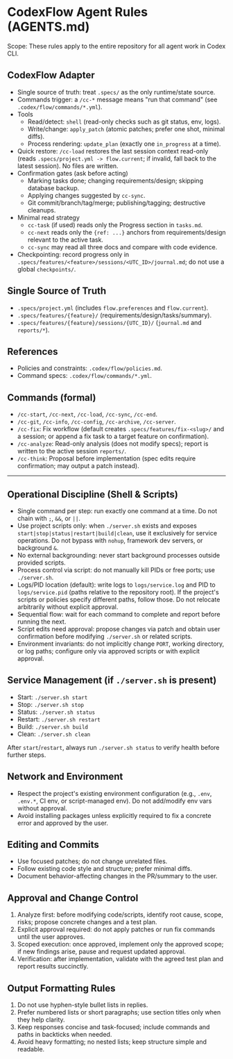 ﻿# CodexFlow Agent Rules (AGENTS.md)

Scope: These rules apply to the entire repository for all agent work in Codex CLI.

## CodexFlow Adapter
- Single source of truth: treat `.specs/` as the only runtime/state source.
- Commands trigger: a `/cc-*` message means "run that command" (see `.codex/flow/commands/*.yml`).
- Tools
  - Read/detect: `shell` (read-only checks such as git status, env, logs).
  - Write/change: `apply_patch` (atomic patches; prefer one shot, minimal diffs).
  - Process rendering: `update_plan` (exactly one `in_progress` at a time).
- Quick restore: `/cc-load` restores the last session context read-only (reads `.specs/project.yml -> flow.current`; if invalid, fall back to the latest session). No files are written.
- Confirmation gates (ask before acting)
  - Marking tasks done; changing requirements/design; skipping database backup.
  - Applying changes suggested by `cc-sync`.
  - Git commit/branch/tag/merge; publishing/tagging; destructive cleanups.
- Minimal read strategy
  - `cc-task` (if used) reads only the Progress section in `tasks.md`.
  - `cc-next` reads only the `{ref: ...}` anchors from requirements/design relevant to the active task.
  - `cc-sync` may read all three docs and compare with code evidence.
- Checkpointing: record progress only in `.specs/features/<feature>/sessions/<UTC_ID>/journal.md`; do not use a global `checkpoints/`.

## Single Source of Truth
- `.specs/project.yml` (includes `flow.preferences` and `flow.current`).
- `.specs/features/{feature}/` (requirements/design/tasks/summary).
- `.specs/features/{feature}/sessions/{UTC_ID}/` (`journal.md` and `reports/*`).

## References
- Policies and constraints: `.codex/flow/policies.md`.
- Command specs: `.codex/flow/commands/*.yml`.

## Commands (formal)
- `/cc-start`, `/cc-next`, `/cc-load`, `/cc-sync`, `/cc-end`.
- `/cc-git`, `/cc-info`, `/cc-config`, `/cc-archive`, `/cc-server`.
- `/cc-fix`: Fix workflow (default creates `.specs/features/fix-<slug>/` and a session; or append a fix task to a target feature on confirmation).
- `/cc-analyze`: Read-only analysis (does not modify specs); report is written to the active session `reports/`.
- `/cc-think`: Proposal before implementation (spec edits require confirmation; may output a patch instead).

---

## Operational Discipline (Shell & Scripts)
- Single command per step: run exactly one command at a time. Do not chain with `;`, `&&`, or `||`.
- Use project scripts only: when `./server.sh` exists and exposes `start|stop|status|restart|build|clean`, use it exclusively for service operations. Do not bypass with `nohup`, framework dev servers, or background `&`.
- No external backgrounding: never start background processes outside provided scripts.
- Process control via script: do not manually kill PIDs or free ports; use `./server.sh`.
- Logs/PID location (default): write logs to `logs/service.log` and PID to `logs/service.pid` (paths relative to the repository root). If the project's scripts or policies specify different paths, follow those. Do not relocate arbitrarily without explicit approval.
- Sequential flow: wait for each command to complete and report before running the next.
- Script edits need approval: propose changes via patch and obtain user confirmation before modifying `./server.sh` or related scripts.
- Environment invariants: do not implicitly change `PORT`, working directory, or log paths; configure only via approved scripts or with explicit approval.

## Service Management (if `./server.sh` is present)
- Start: `./server.sh start`
- Stop: `./server.sh stop`
- Status: `./server.sh status`
- Restart: `./server.sh restart`
- Build: `./server.sh build`
- Clean: `./server.sh clean`

After `start`/`restart`, always run `./server.sh status` to verify health before further steps.

## Network and Environment
- Respect the project's existing environment configuration (e.g., `.env`, `.env.*`, CI env, or script-managed env). Do not add/modify env vars without approval.
- Avoid installing packages unless explicitly required to fix a concrete error and approved by the user.

## Editing and Commits
- Use focused patches; do not change unrelated files.
- Follow existing code style and structure; prefer minimal diffs.
- Document behavior-affecting changes in the PR/summary to the user.

## Approval and Change Control
1) Analyze first: before modifying code/scripts, identify root cause, scope, risks; propose concrete changes and a test plan.
2) Explicit approval required: do not apply patches or run fix commands until the user approves.
3) Scoped execution: once approved, implement only the approved scope; if new findings arise, pause and request updated approval.
4) Verification: after implementation, validate with the agreed test plan and report results succinctly.

## Output Formatting Rules
1) Do not use hyphen-style bullet lists in replies.
2) Prefer numbered lists or short paragraphs; use section titles only when they help clarity.
3) Keep responses concise and task-focused; include commands and paths in backticks when needed.
4) Avoid heavy formatting; no nested lists; keep structure simple and readable.

